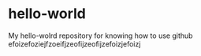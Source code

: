 # hello-world
My hello-wolrd repository for knowing how to use github
efoizefoziejfzoeifjzeofijzeofijzefoizjefoizj
